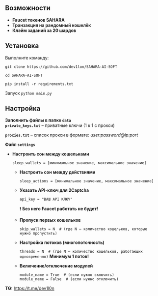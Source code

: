 ## Возможности

- **Faucet токенов SAHARA**  
- **Транзакция на рандомный кошелёк**  
- **Клэйм заданий за 20 шардов**  

## Установка

Выполните команду:

```git clone https://github.com/dev1lon/SAHARA-AI-SOFT```

```cd SAHARA-AI-SOFT ```

```pip install -r requirements.txt```

Запуск ```python main.py```

## Настройка

**Заполнить файлы в папке `data`**  
**`private_keys.txt`** – приватные ключи (1 к 1 с прокси)  

**`proxies.txt`** – список прокси в формате: *user:password@ip:port*

**Файл `settings`**

- **Настроить сон между кошельками**

     ```sleep_wallets = [минимальное значение, максимальное значение]```


   - **Настроить сон между действиями**

     ```sleep_actions = [минимальное значение, максимальное значение]```


   - **Указать API-ключ для 2Captcha**  

     ```api_key = "ВАШ API КЛЮЧ"```

     ❗ **Без него Faucet работать не будет!**


   - **Пропуск первых кошельков** 

     ```skip_wallets = N  # (где N — количество кошельков, которые нужно пропустить)```

   - **Настройка потоков (многопоточность)**  

     ```threads = N  # (где N — количество кошельков, работающих одновременно)```
     **Минимум 1 поток!**


   - **Включение/отключение модулей**  
     ```
     module_name = True  # (если нужно включить)
     module_name = False  # (если нужно отключить)
     ```

**TG:** https://t.me/dev1l0n